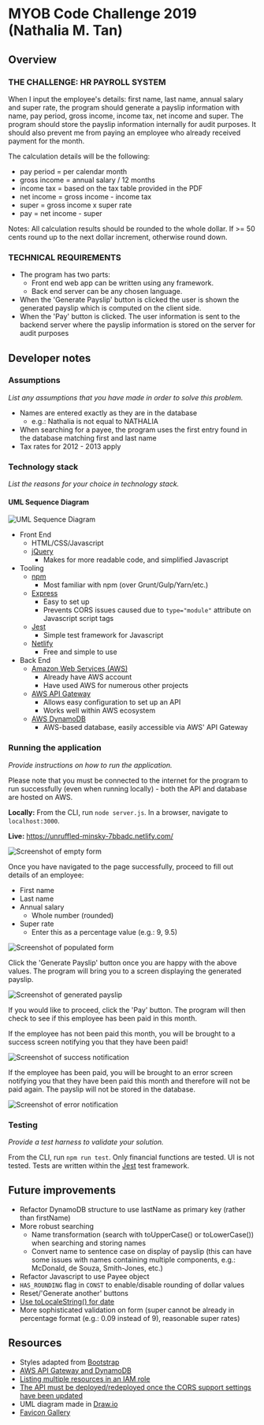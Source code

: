 # MYOB Code Challenge 2019 (Nathalia M. Tan)

## Overview
### THE CHALLENGE: HR PAYROLL SYSTEM
When I input the employee's details: first name, last name, annual salary and super rate, the program should generate a payslip information with name, pay period, gross income, income tax, net income and super. The program should store the payslip information internally for audit purposes. It should also prevent me from paying an employee who already received payment for the month.

The calculation details will be the following:
- pay period = per calendar month
- gross income = annual salary / 12 months
- income tax = based on the tax table provided in the PDF
- net income = gross income - income tax
- super = gross income x super rate
- pay = net income - super

Notes: All calculation results should be rounded to the whole dollar. If >= 50 cents round up to the next dollar increment, otherwise round down.

### TECHNICAL REQUIREMENTS
- The program has two parts:
    - Front end web app can be written using any framework.
    - Back end server can be any chosen language.
- When the 'Generate Payslip' button is clicked the user is shown the generated payslip which is computed on the client side.
- When the 'Pay' button is clicked. The user information is sent to the backend server where the payslip information is stored on the server for audit purposes

## Developer notes
### Assumptions
_List any assumptions that you have made in order to solve this problem._

- Names are entered exactly as they are in the database
    - e.g.: Nathalia is not equal to NATHALIA
- When searching for a payee, the program uses the first entry found in the database matching first and last name
- Tax rates for 2012 - 2013 apply

### Technology stack
_List the reasons for your choice in technology stack._

#### UML Sequence Diagram
![UML Sequence Diagram](./img/docs/SD.svg)

- Front End
    - HTML/CSS/Javascript
    - [jQuery](https://jquery.com/)
        - Makes for more readable code, and simplified Javascript
- Tooling
    - [npm](https://www.npmjs.com/)
        - Most familiar with npm (over Grunt/Gulp/Yarn/etc.)
    - [Express](https://expressjs.com/en/starter/static-files.html)
        - Easy to set up
        - Prevents CORS issues caused due to `type="module"` attribute on Javascript script tags
    - [Jest](https://jestjs.io)
        - Simple test framework for Javascript
    - [Netlify](https://www.netlify.com/)
        - Free and simple to use
- Back End
    - [Amazon Web Services (AWS)](https://aws.amazon.com)
        - Already have AWS account
        - Have used AWS for numerous other projects
    - [AWS API Gateway](https://aws.amazon.com/api-gateway/)
        - Allows easy configuration to set up an API
        - Works well within AWS ecosystem
    - [AWS DynamoDB](https://aws.amazon.com/dynamodb/)
        - AWS-based database, easily accessible via AWS' API Gateway

### Running the application
_Provide instructions on how to run the application._

Please note that you must be connected to the internet for the program to run successfully (even when running locally) - both the API and database are hosted on AWS.

__Locally:__ From the CLI, run `node server.js`. In a browser, navigate to `localhost:3000`.

__Live:__ https://unruffled-minsky-7bbadc.netlify.com/

![Screenshot of empty form](./img/docs/s1-0.png)

Once you have navigated to the page successfully, proceed to fill out details of an employee:
- First name
- Last name
- Annual salary
    - Whole number (rounded)
- Super rate
    - Enter this as a percentage value (e.g.: 9, 9.5)

![Screenshot of populated form](./img/docs/s1-1.png)

Click the 'Generate Payslip' button once you are happy with the above values. The program will bring you to a screen displaying the generated payslip.

![Screenshot of generated payslip](./img/docs/s2-0.png)

If you would like to proceed, click the 'Pay' button. The program will then check to see if this employee has been paid in this month.

If the employee has not been paid this month, you will be brought to a success screen notifying you that they have been paid!

![Screenshot of success notification](./img/docs/s3-0.png)

If the employee has been paid, you will be brought to an error screen notifying you that they have been paid this month and therefore will not be paid again. The payslip will not be stored in the database.

![Screenshot of error notification](./img/docs/s3-1.png)

### Testing
_Provide a test harness to validate your solution._

From the CLI, run `npm run test`. Only financial functions are tested.
UI is not tested. Tests are written within the [Jest](https://jestjs.io) test framework.

## Future improvements
- Refactor DynamoDB structure to use lastName as primary key (rather than firstName)
- More robust searching
    - Name transformation (search with toUpperCase() or toLowerCase()) when searching and storing names
    - Convert name to sentence case on display of payslip (this can have some issues with names containing multiple components, e.g.: McDonald, de Souza, Smith-Jones, etc.)
- Refactor Javascript to use Payee object
- `HAS_ROUNDING` flag in `CONST` to enable/disable rounding of dollar values
- Reset/'Generate another' buttons
- [Use toLocaleString() for date](https://stackoverflow.com/questions/1643320/get-month-name-from-date/18648314#18648314)
- More sophisticated validation on form (super cannot be already in percentage format (e.g.: 0.09 instead of 9), reasonable super rates)

## Resources
- Styles adapted from [Bootstrap](https://getbootstrap.com/docs/3.3/components/)
- [AWS API Gateway and DynamoDB](https://aws.amazon.com/blogs/compute/using-amazon-api-gateway-as-a-proxy-for-dynamodb/)
- [Listing multiple resources in an IAM role](https://forums.aws.amazon.com/thread.jspa?threadID=220021)
- [The API must be deployed/redeployed once the CORS support settings have been updated](https://docs.aws.amazon.com/apigateway/latest/developerguide/how-to-cors.html)
- UML diagram made in [Draw.io](https://www.draw.io/)
- [Favicon Gallery](https://www.favicon-generator.org/search/TURQUIOSE/)
